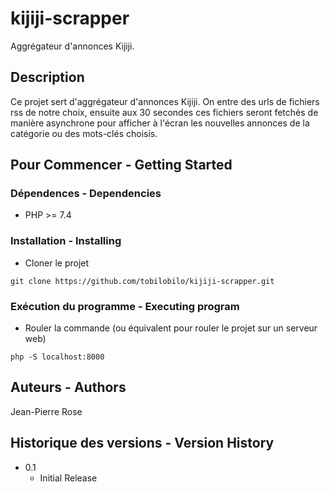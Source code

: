 # kijiji-scrapper

Aggrégateur d'annonces Kijiji.

## Description

Ce projet sert d'aggrégateur d'annonces Kijiji. On entre des urls de fichiers rss de notre choix, ensuite aux 30 secondes ces fichiers seront fetchés de manière asynchrone pour afficher à l'écran les nouvelles annonces de la catégorie ou des mots-clés choisis. 

## Pour Commencer - Getting Started

### Dépendences - Dependencies

<!---* Un navigateur web à jour--->
<!---* Un serveur web--->
* PHP >= 7.4

### Installation - Installing

* Cloner le projet
```
git clone https://github.com/tobilobilo/kijiji-scrapper.git
```

### Exécution du programme - Executing program

* Rouler la commande (ou équivalent pour rouler le projet sur un serveur web)
```
php -S localhost:8000
```

<!---## Aide - Help--->
 


## Auteurs - Authors

Jean-Pierre Rose

## Historique des versions - Version History

* 0.1
    * Initial Release

<!---## License--->

<!---This project is licensed under the [NAME HERE] License - see the LICENSE.md file for details--->

<!---## Remerciements - Acknowledgments--->
 
